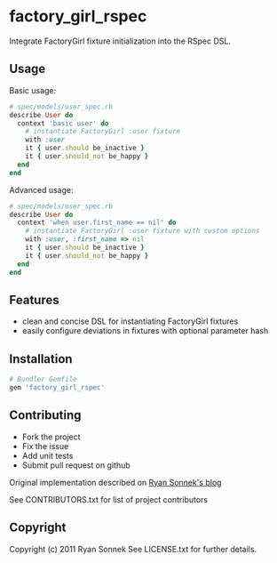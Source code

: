 # factory_girl_rspec

Integrate FactoryGirl fixture initialization into the RSpec DSL.

## Usage

Basic usage:

```ruby
# spec/models/user_spec.rb
describe User do
  context 'basic user' do
    # instantiate FactoryGirl :user fixture
    with :user
    it { user.should be_inactive }
    it { user.should_not be_happy }
  end
end
```

Advanced usage:

```ruby
# spec/models/user_spec.rb
describe User do
  context 'when user.first_name == nil' do
    # instantiate FactoryGirl :user fixture with custom options
    with :user, :first_name => nil
    it { user.should be_inactive }
    it { user.should_not be_happy }
  end
end
```

## Features
* clean and concise DSL for instantiating FactoryGirl fixtures
* easily configure deviations in fixtures with optional parameter hash

## Installation

```ruby
# Bundler Gemfile
gem 'factory_girl_rspec'
```

## Contributing
 
* Fork the project
* Fix the issue
* Add unit tests
* Submit pull request on github

Original implementation described on [Ryan Sonnek's blog](http://blog.codecrate.com/2011/10/cleaner-rspecfactorygirl-integration.html)

See CONTRIBUTORS.txt for list of project contributors

## Copyright

Copyright (c) 2011 Ryan Sonnek
See LICENSE.txt for further details.
